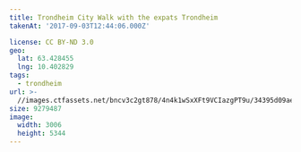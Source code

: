 ```yaml
---
title: Trondheim City Walk with the expats Trondheim
takenAt: '2017-09-03T12:44:06.000Z'

license: CC BY-ND 3.0
geo:
  lat: 63.428455
  lng: 10.402829
tags:
  - trondheim
url: >-
  //images.ctfassets.net/bncv3c2gt878/4n4k1wSxXFt9VCIazgPT9u/34395d09aeb102ba7309d34ca1ad5b85/trondheim-city-walk-with-the-expats-trondheim_36820165166_o
size: 9279487
image:
  width: 3006
  height: 5344
---
```

